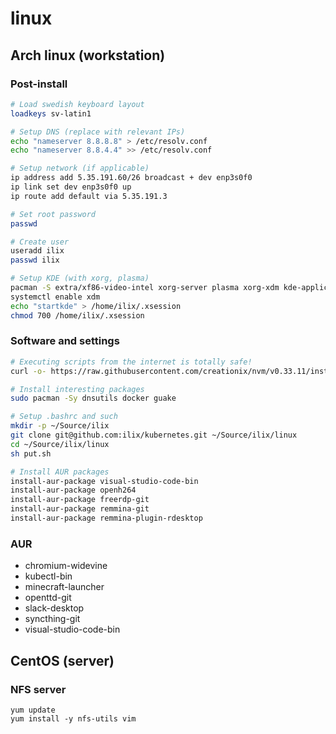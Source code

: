 # linux

## Arch linux (workstation)

### Post-install

```bash
# Load swedish keyboard layout
loadkeys sv-latin1

# Setup DNS (replace with relevant IPs)
echo "nameserver 8.8.8.8" > /etc/resolv.conf
echo "nameserver 8.8.4.4" >> /etc/resolv.conf

# Setup network (if applicable)
ip address add 5.35.191.60/26 broadcast + dev enp3s0f0
ip link set dev enp3s0f0 up
ip route add default via 5.35.191.3

# Set root password
passwd

# Create user
useradd ilix
passwd ilix

# Setup KDE (with xorg, plasma)
pacman -S extra/xf86-video-intel xorg-server plasma xorg-xdm kde-applications
systemctl enable xdm
echo "startkde" > /home/ilix/.xsession
chmod 700 /home/ilix/.xsession
```

### Software and settings

```bash
# Executing scripts from the internet is totally safe!
curl -o- https://raw.githubusercontent.com/creationix/nvm/v0.33.11/install.sh | bash

# Install interesting packages
sudo pacman -Sy dnsutils docker guake

# Setup .bashrc and such
mkdir -p ~/Source/ilix
git clone git@github.com:ilix/kubernetes.git ~/Source/ilix/linux
cd ~/Source/ilix/linux
sh put.sh

# Install AUR packages
install-aur-package visual-studio-code-bin
install-aur-package openh264
install-aur-package freerdp-git
install-aur-package remmina-git
install-aur-package remmina-plugin-rdesktop
```

### AUR

- chromium-widevine
- kubectl-bin
- minecraft-launcher
- openttd-git
- slack-desktop
- syncthing-git
- visual-studio-code-bin

## CentOS (server)

### NFS server

```
yum update
yum install -y nfs-utils vim
```
